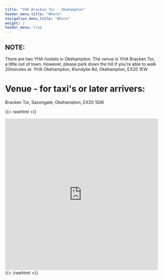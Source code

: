 ```yaml
---
title: "YHA Bracken Tor - Okehampton"
header_menu_title: "Where"
navigation_menu_title: "Where"
weight: 2
header_menu: true
---
```


## NOTE: 
There are two YHA hostels in Okehampton. The venue is YHA Bracken Tor, a little out of town. However, please park down the hill if you're able to walk 20minutes at: 
YHA Okehampton, Klondyke Rd, Okehampton, EX20 1EW

# Venue - for taxi's or later arrivers: 
Bracken Tor, Saxongate, Okehampton, EX20 1QW

[//]: # (Google API Key:  AIzaSyAb8qKD_uFHE3Nr3mGOgFpE9gx0Lid8W4A)


{{< rawhtml >}}
<div style="text-decoration:none; overflow:hidden;max-width:100%;height:500px">
    <div id="display-google-map" style="height:100%; width:100%;max-width:100%;">
        <iframe style="height:100%;width:100%;border:0;" frameborder="1" src="https://www.google.com/maps/embed/v1/place?q=YHA+Okehampton+Bracken+Tor,+Okehampton,+UK&key=AIzaSyAb8qKD_uFHE3Nr3mGOgFpE9gx0Lid8W4A" allowfullscreen></iframe>
    </div>
</div>
{{< /rawhtml >}}

